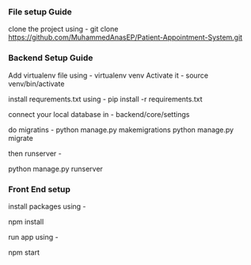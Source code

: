 ### File setup Guide

clone the project using - git clone https://github.com/MuhammedAnasEP/Patient-Appointment-System.git

### Backend Setup Guide

Add virtualenv file using - virtualenv venv
Activate it - source venv/bin/activate

install requrements.txt
using - pip install -r requirements.txt

connect your local database in - backend/core/settings

do migratins -
python manage.py makemigrations
python manage.py migrate

then runserver -

python manage.py runserver

### Front End setup

install packages using -

npm install

run app using -

npm start


